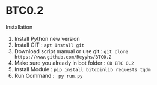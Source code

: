 # BTC0.2
Installation
1. Install Python new version
2. Install GIT : ``apt Install git``
3. Download script manual or use git :
``git clone https://www.github.com/Reyyhs/BTC0.2``
4. Make sure you already in bot folder :
``CD BTC 0.2``
5. Install Module :
``pip install bitcoinlib requests tqdm``
6. Run Command :
`` py run.py``
